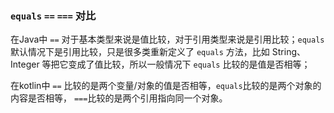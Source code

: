 




### `equals` `==` `===` 对比

在Java中  `==` 对于基本类型来说是值比较，对于引用类型来说是引用比较；`equals`默认情况下是引用比较，只是很多类重新定义了 `equals` 方法，比如 String、Integer 等把它变成了值比较，所以一般情况下 `equals` 比较的是值是否相等；

在kotlin中 `==` 比较的是两个变量/对象的值是否相等，`equals`比较的是两个对象的内容是否相等， `===`比较的是两个引用指向同一个对象。